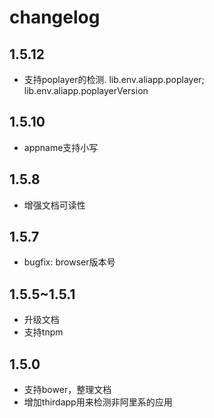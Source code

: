 # changelog
## 1.5.12

- 支持poplayer的检测. lib.env.aliapp.poplayer; lib.env.aliapp.poplayerVersion

## 1.5.10

- appname支持小写

## 1.5.8

- 增强文档可读性

## 1.5.7

- bugfix: browser版本号

## 1.5.5~1.5.1

- 升级文档
- 支持tnpm

## 1.5.0

- 支持bower，整理文档
- 增加thirdapp用来检测非阿里系的应用
